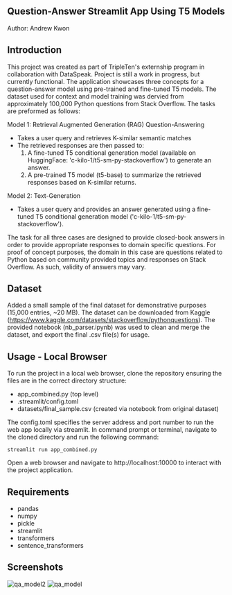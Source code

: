 ## Question-Answer Streamlit App Using T5 Models
Author: Andrew Kwon

## Introduction

This project was created as part of TripleTen's externship program in collaboration with DataSpeak. Project is still a work in progress, but currently functional. The application showcases three concepts for a question-answer model using pre-trained and fine-tuned T5 models. The dataset used for context and model training was dervied from approximately 100,000 Python questions from Stack Overflow. The tasks are preformed as follows:

Model 1: Retrieval Augmented Generation (RAG) Question-Answering
- Takes a user query and retrieves K-similar semantic matches
- The retrieved responses are then passed to:
  1) A fine-tuned T5 conditional generation model (available on HuggingFace: 'c-kilo-1/t5-sm-py-stackoverflow') to generate an answer.
  2) A pre-trained T5 model (t5-base) to summarize the retrieved responses based on K-similar returns.

Model 2: Text-Generation
- Takes a user query and provides an answer generated using a fine-tuned T5 conditional generation model ('c-kilo-1/t5-sm-py-stackoverflow').

The task for all three cases are designed to provide closed-book answers in order to provide appropriate responses to domain specific questions. For proof of concept purposes, the domain in this case are questions related to Python based on community provided topics and responses on Stack Overflow. As such, validity of answers may vary.

## Dataset
Added a small sample of the final dataset for demonstrative purposes (15,000 entries, ~20 MB). The dataset can be downloaded from Kaggle (https://www.kaggle.com/datasets/stackoverflow/pythonquestions). The provided notebook (nb_parser.ipynb) was used to clean and merge the dataset, and export the final .csv file(s) for usage.

## Usage - Local Browser

To run the project in a local web browser, clone the repository ensuring the files are in the correct directory structure:
- app_combined.py (top level)
- .streamlit/config.toml
- datasets/final_sample.csv (created via notebook from original dataset)

The config.toml specifies the server address and port number to run the web app locally via streamlit. In command prompt or terminal, navigate to the cloned directory and run the following command:

<code>streamlit run app_combined.py</code>

Open a web browser and navigate to http://localhost:10000 to interact with the project application.

## Requirements
- pandas
- numpy
- pickle
- streamlit
- transformers
- sentence_transformers

## Screenshots

![qa_model2](https://github.com/adkwn1/question-answer-app/assets/119823114/d463b05d-adad-427e-bcb1-3b2af3645dfc)
![qa_model](https://github.com/adkwn1/question-answer-app/assets/119823114/3d17900d-c561-4b3d-a9b9-4b04e772ce02)
